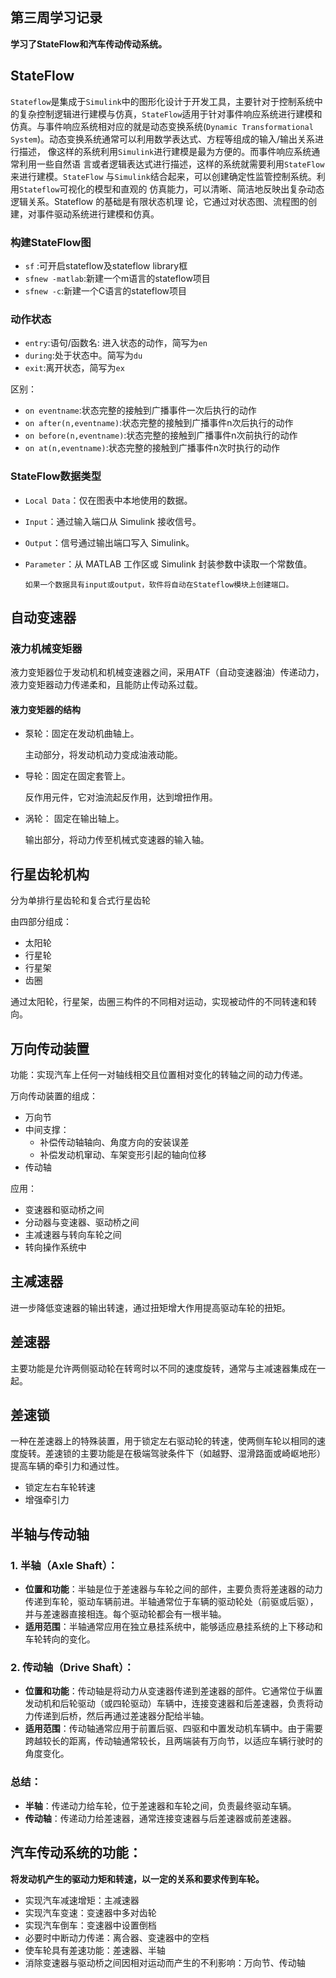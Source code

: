 ## 第三周学习记录
**学习了StateFlow和汽车传动传动系统。**
## StateFlow
`Stateflow`是集成于`Simulink`中的图形化设计于开发工具，主要针对于控制系统中的复杂控制逻辑进行建模与仿真，`StateFlow`适用于针对事件响应系统进行建模和仿真。与事件响应系统相对应的就是动态变换系统(`Dynamic Transformational
System`)。动态变换系统通常可以利用数学表达式、方程等组成的输入/输出关系进行描述，
像这样的系统利用`Simulink`进行建模是最为方便的。而事件响应系统通常利用一些自然语
言或者逻辑表达式进行描述，这样的系统就需要利用`StateFlow`来进行建模。`StateFlow` 与`Simulink`结合起来，可以创建确定性监管控制系统。利用`Stateflow`可视化的模型和直观的
仿真能力，可以清晰、简洁地反映出复杂动态逻辑关系。Stateflow 的基础是有限状态机理
论，它通过对状态图、流程图的创建，对事件驱动系统进行建模和仿真。

### 构建StateFlow图
- `sf` :可开启stateflow及stateflow library框
- `sfnew -matlab`:新建一个m语言的stateflow项目
- `sfnew -c`:新建一个C语言的stateflow项目

### 动作状态
- `entry`:语句/函数名: 进入状态的动作，简写为`en`
- `during`:处于状态中。简写为`du`
- `exit`:离开状态，简写为`ex`

区别：

 
- `on eventname`:状态完整的接触到广播事件一次后执行的动作
- `on after(n,eventname)`:状态完整的接触到广播事件n次后执行的动作
- `on before(n,eventname)`:状态完整的接触到广播事件n次前执行的动作
- `on at(n,eventname)`:状态完整的接触到广播事件n次时执行的动作
### StateFlow数据类型
- `Local Data`：仅在图表中本地使用的数据。
- `Input`：通过输入端口从 Simulink 接收信号。
- `Output`：信号通过输出端口写入 Simulink。
- `Parameter`：从 MATLAB 工作区或 Simulink 封装参数中读取一个常数值。

      如果一个数据具有input或output，软件将自动在Stateflow模块上创建端口。
## 自动变速器
### 液力机械变矩器
液力变矩器位于发动机和机械变速器之间，采用ATF（自动变速器油）传递动力，液力变矩器动力传递柔和，且能防止传动系过载。
#### 液力变矩器的结构
- 泵轮：固定在发动机曲轴上。

    主动部分，将发动机动力变成油液动能。

- 导轮：固定在固定套管上。

    反作用元件，它对油流起反作用，达到增扭作用。

- 涡轮： 固定在输出轴上。

    输出部分，将动力传至机械式变速器的输入轴。

## 行星齿轮机构
分为单排行星齿轮和复合式行星齿轮

由四部分组成：
- 太阳轮
- 行星轮
- 行星架
- 齿圈

通过太阳轮，行星架，齿圈三构件的不同相对运动，实现被动件的不同转速和转向。

## 万向传动装置
功能：实现汽车上任何一对轴线相交且位置相对变化的转轴之间的动力传递。

万向传动装置的组成：
- 万向节
- 中间支撑：
    - 补偿传动轴轴向、角度方向的安装误差
    - 补偿发动机窜动、车架变形引起的轴向位移
- 传动轴

应用：
- 变速器和驱动桥之间
- 分动器与变速器、驱动桥之间
- 主减速器与转向车轮之间
- 转向操作系统中

## 主减速器
进一步降低变速器的输出转速，通过扭矩增大作用提高驱动车轮的扭矩。
## 差速器
主要功能是允许两侧驱动轮在转弯时以不同的速度旋转，通常与主减速器集成在一起。
## 差速锁
一种在差速器上的特殊装置，用于锁定左右驱动轮的转速，使两侧车轮以相同的速度旋转。差速锁的主要功能是在极端驾驶条件下（如越野、湿滑路面或崎岖地形）提高车辆的牵引力和通过性。
- 锁定左右车轮转速
- 增强牵引力

## 半轴与传动轴

### 1. **半轴（Axle Shaft）**：
   - **位置和功能**：半轴是位于差速器与车轮之间的部件，主要负责将差速器的动力传递到车轮，驱动车辆前进。半轴通常位于车辆的驱动轮处（前驱或后驱），并与差速器直接相连。每个驱动轮都会有一根半轴。
   - **适用范围**：半轴通常应用在独立悬挂系统中，能够适应悬挂系统的上下移动和车轮转向的变化。

### 2. **传动轴（Drive Shaft）**：
   - **位置和功能**：传动轴是将动力从变速器传递到差速器的部件。它通常位于纵置发动机和后轮驱动（或四轮驱动）车辆中，连接变速器和后差速器，负责将动力传递到后桥，然后再通过差速器分配给半轴。
   - **适用范围**：传动轴通常应用于前置后驱、四驱和中置发动机车辆中。由于需要跨越较长的距离，传动轴通常较长，且两端装有万向节，以适应车辆行驶时的角度变化。

### 总结：
- **半轴**：传递动力给车轮，位于差速器和车轮之间，负责最终驱动车辆。
- **传动轴**：传递动力给差速器，通常连接变速器与后差速器或前差速器。


## 汽车传动系统的功能：

**将发动机产生的驱动力矩和转速，以一定的关系和要求传到车轮。**


- 实现汽车减速增矩：主减速器 
- 实现汽车变速：变速器中多对齿轮
- 实现汽车倒车：变速器中设置倒档
- 必要时中断动力传递：离合器、变速器中的空档
- 使车轮具有差速功能：差速器、半轴
- 消除变速器与驱动桥之间因相对运动而产生的不利影响：万向节、传动轴
